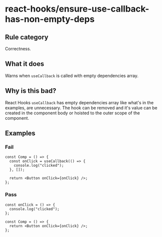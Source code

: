# react-hooks/ensure-use-callback-has-non-empty-deps

## Rule category

Correctness.

## What it does

Warns when `useCallback` is called with empty dependencies array.

## Why is this bad?

React Hooks `useCallback` has empty dependencies array like what's in the examples, are unnecessary. The hook can be removed and it's value can be created in the component body or hoisted to the outer scope of the component.

## Examples

### Fail

```tsx
const Comp = () => {
  const onClick = useCallback(() => {
    console.log("clicked");
  }, []);

  return <Button onClick={onClick} />;
};
```

### Pass

```tsx
const onClick = () => {
  console.log("clicked");
};

const Comp = () => {
  return <Button onClick={onClick} />;
};
```
